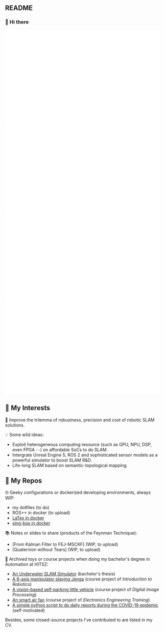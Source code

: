 ## README

### 👋 Hi there 
![](https://raw.githubusercontent.com/xiaosq2000/github-stats/master/generated/overview.svg#gh-dark-mode-only)
![](https://raw.githubusercontent.com/xiaosq2000/github-stats/master/generated/overview.svg#gh-light-mode-only)
![](https://raw.githubusercontent.com/xiaosq2000/github-stats/master/generated/languages.svg#gh-dark-mode-only)
![](https://raw.githubusercontent.com/xiaosq2000/github-stats/master/generated/languages.svg#gh-light-mode-only)

## 💬 My Interests

🔭 Improve the trilemma of robustness, precision and cost of robotic SLAM solutions.

💡 Some wild ideas:

- Exploit heterogeneous computing resource (such as GPU, NPU, DSP, even FPGA $\cdots$) on affordable SoCs to do SLAM.
- Intergrate Unreal Engine 5, ROS 2 and sophisticated sensor models as a powerful simulator to boost SLAM R&D.
- Life-long SLAM based on semantic-topological mapping.

## 🐾 My Repos

🤓 Geeky configurations or dockerized developing environments, always WIP:
- my dotfiles (to do)
- ROS++ in docker (to upload)
- [LaTex in docker](https://github.com/xiaosq2000/latex-docker)
- [sing-box in docker](https://github.com/xiaosq2000/sing-box-docker)

📚 Notes or slides to share (products of the Feynman Technique):
- [From Kalman Filter to FEJ-MSCKF] (WIP, to upload)
- [Quaternion without Tears] (WIP, to upload)

🌱 Archived toys or course projects when doing my bachelor's degree in Automation at HITSZ:
- [An Underwater SLAM Simulator](https://github.com/xiaosq2000/underwater-slam-simulator) (bachelor's thesis)
- [A 6-axis manipulator playing Jenga](https://github.com/xiaosq2000/robotics-final-project) (course project of *Introduction to Robotics*)
- [A vision-based self-parking little vehicle](https://github.com/xiaosq2000/DIP-final-project) (course project of *Digital Image Processing*)
- [An smart air fan](https://github.com/xiaosq2000/intg_fan) (course project of *Electronics Engineering Training*)
- [A simple python script to do daily reports during the COVID-19 epidemic](https://github.com/xiaosq2000/HITSZ-Self-Monitor) (self-motivated)

Besides, some closed-source projects I've contributed to are listed in my CV.
